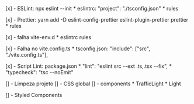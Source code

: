 [x] - ESLint: npx eslint --init
    * eslintrc: "project": "./tsconfig.json"
    * rules

[x] - Prettier: yarn add -D eslint-config-prettier eslint-plugin-prettier prettier
    * rules

[x] - falha vite-env.d
    * eslintrc rules

[x] - Falha no vite.config.ts
    * tsconfig.json: "include": ["src", "./vite.config.ts"],

[x] - Script Lint: package.json
    * "lint": "eslint src --ext .ts,.tsx --fix",
    * "typecheck": "tsc --noEmit"

[] - Limpeza projeto
[] - CSS global
[] - components
    * TrafficLight
    * Light

[] - Styled Components